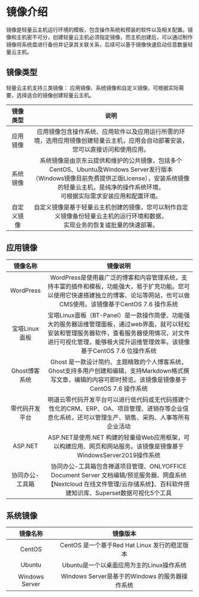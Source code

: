 # 镜像介绍


镜像是轻量云主机运行环境的模板，包含操作系统和预装的软件以及相关配置。镜像和主机密不可分，创建轻量云主机必须指定镜像，而主机创建后，可以通过制作镜像将系统盘进行备份并记录其关联关系，后续可以基于镜像快速启动任意数量轻量云主机。



## 镜像类型

 轻量云主机支持三类镜像： 应用镜像、系统镜像和自定义镜像，可根据实际需要，选择适合的镜像创建轻量云主机。

 | 镜像类型 | 说明 | 
| :-----:| :----: | 
| 应用镜像 | 应用镜像包含操作系统、应用软件以及应用运行所需的环境，选用应用镜像创建轻量云主机，应用会自动部署安装，<br>您可以直接访问和使用应用。 | 
| 系统镜像 | 系统镜像是由京东云提供和维护的公共镜像，包括多个CentOS、Ubuntu及Windows Server发行版本<br>（Windows镜像目前免费提供正版License），安装系统镜像的轻量云主机，是纯净的操作系统环境，<br>可根据实际需求安装应用和配置环境。 | 
| 自定义镜像 | 自定义镜像是基于轻量云主机创建的镜像，您可以制作自定义镜像备份轻量云主机的运行环境和数据，<br>实现业务的恢复或批量的快速部署。 | 

## 应用镜像


| 镜像名称 | 镜像说明 | 
| :-----:| :----: | 
| WordPress | WordPress是使用最广泛的博客和内容管理系统，支持丰富的插件和模板，功能强大，易于扩充功能。您可以使用它快速搭建独立的博客、论坛等网站，也可以做CMS使用。该镜像基于CentOS 7.6 操作系统 | 
| 宝塔Linux面板 | 宝塔Linux面板（BT-Panel）是一款操作简便、功能强大的服务器运维管理面板，通过web界面，就可以轻松安装和管理服务器软件，查看服务器使用情况，对文件进行可视化管理，能够极大提升运维管理效率。该镜像基于CentOS 7.6 位操作系统 | 
| Ghost博客系统 |Ghost 是一款设计简约、主题精致的个人博客系统，Ghost支持多用户创建和编辑，支持Markdown格式撰写文章，编辑的内容可即时预览。该镜像是镜像基于CentOS 7.6 操作系统 | 
| 零代码开发平台 | 明道云零代码开发平台可以进行低代码或无代码搭建个性化的CRM、ERP、OA、项目管理、进销存等企业信息化系统，还可以管理生产、销售、采购、人事等所有企业活动 | 
| ASP.NET	 | ASP.NET是使用.NET 构建的轻量级Web应用框架，可以构建应用、网页和网站服务。该镜像是镜像基于WindowsServer2019操作系统 | 
| 协同办公-工具箱 | 协同办公-工具箱包含禅道项目管理、ONLYOFFICE Document Server 文档编辑/预览服务器、网盘系统【Nextcloud 在线文件管理/云存储系统】、百科软件搭建知识库、Superset数据可视化5个工具 | 


## 系统镜像

| 镜像名称 | 镜像版本 | 
| :-----:| :----: | 
| CentOS | CentOS 是一个基于Red Hat Linux 发行的稳定版本 |
| Ubuntu | Ubuntu是一个以桌面应用为主的Linux操作系统 |
| Windows Server | Windows Server是基于的Windows 的服务器操作系统 |



